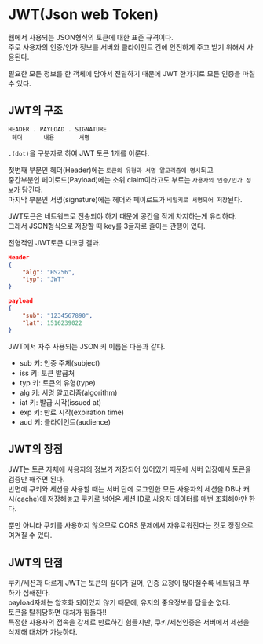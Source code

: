 # JWT(Json web Token)
웹에서 사용되는 JSON형식의 토큰에 대한 표준 규격이다.  
주로 사용자의 인증/인가 정보를 서버와 클라이언트 간에 안전하게 주고 받기 위해서 사용된다.  
  
필요한 모든 정보를 한 객체에 담아서 전달하기 때문에 JWT 한가지로 모든 인증을 마칠 수 있다.  

## JWT의 구조
```
HEADER . PAYLOAD . SIGNATURE
 헤더      내용       서명
```
`.(dot)`을 구분자로 하여 JWT 토큰 1개를 이룬다.

첫번째 부분인 헤더(Header)에는 `토큰의 유형과 서명 알고리즘에 명시`되고  
중간부분인 페이로드(Payload)에는 소위 claim이라고도 부르는 `사용자의 인증/인가 정보`가 담긴다.  
마지막 부분인 서명(signature)에는 헤더와 페이로드가 `비밀키로 서명되어 저장`된다.  
  
JWT토큰은 네트워크로 전송되야 하기 때문에 공간을 작게 차지하는게 유리하다.  
그래서 JSON형식으로 저장할 때 key를 3글자로 줄이는 관행이 있다.  
  
전형적인 JWT토큰 디코딩 결과.
```json
Header
{
    "alg": "HS256",
    "typ": "JWT"
}
```
```json
payload
{
    "sub": "1234567890",
    "lat": 1516239022
}
```  
  
JWT에서 자주 사용되는 JSON 키 이름은 다음과 같다.  
+ sub 키: 인증 주체(subject)
+ iss 키: 토큰 발급처
+ typ 키: 토큰의 유형(type)
+ alg 키: 서명 알고리즘(algorithm)
+ iat 키: 발급 시각(issued at)
+ exp 키: 만료 시작(expiration time)
+ aud 키: 클라이언트(audience)

## JWT의 장점
JWT는 토큰 자체에 사용자의 정보가 저장되어 있어있기 때문에 서버 입장에서 토큰을 검증만 해주면 된다.  
반면에 쿠키와 세션을 사용할 때는 서버 단에 로그인한 모든 사용자의 세션을 DB나 캐시(cache)에 저장해놓고 쿠키로 넘어온 세션 ID로 사용자 데이터를 매번 조회해야만 한다.  

뿐만 아니라 쿠키를 사용하지 않으므로 CORS 문제에서 자유로워진다는 것도 장점으로 여겨질 수 있다.  

## JWT의 단점
쿠키/세션과 다르게 JWT는 토큰의 길이가 길어, 인증 요청이 많아질수록 네트워크 부하가 심해진다.  
payload자체는 암호화 되어있지 않기 때문에, 유저의 중요정보를 담을순 없다.  
토큰을 탈취당하면 대처가 힘들다!!  
특정한 사용자의 접속을 강제로 만료하긴 힘들지만, 쿠키/세션인증은 서버에서 세션을 삭제해 대처가 가능하다.